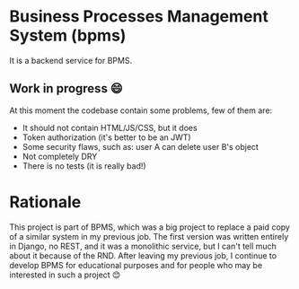 # Business Processes Management System (bpms)

It is a backend service for BPMS.

## Work in progress 😄

At this moment the codebase contain some problems, few of them are:
* It should not contain HTML/JS/CSS, but it does
* Token authorization (it's better to be an JWT)
* Some security flaws, such as: user A can delete user B's object
* Not completely DRY
* There is no tests (it is really bad!)

# Rationale

This project is part of BPMS, which was a big project to replace a paid copy of a similar system in my previous job.
The first version was written entirely in Django, no REST, and it was a monolithic service, but I can't tell much about it because of the RND.
After leaving my previous job, I continue to develop BPMS for educational purposes and for people who may be interested in such a project 😊